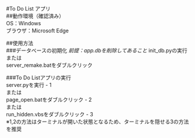 #To Do List アプリ  
##動作環境（確認済み）  
OS：Windows  
ブラウザ：Microsoft Edge  

##使用方法  
###データベースの初期化
_前提：app.dbを削除してあること_
init_db.pyの実行  
または  
server_remake.batをダブルクリック

###To Do Listアプリの実行  
server.pyを実行 - 1  
または  
page_open.batをダブルクリック - 2  
または  
run_hidden.vbsをダブルクリック - 3  
※1,2の方法はターミナルが開いた状態となるため、ターミナルを隠せる3の方法を推奨
